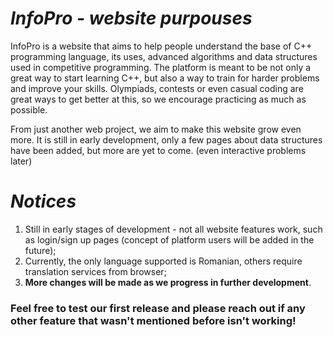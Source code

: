 # _InfoPro - website purpouses_
InfoPro is a website that aims to help people understand the base of C++ programming language, its uses, advanced algorithms and data structures used in competitive programming. The platform is meant to be not only a great way to start learning C++, but also a way to train for harder problems and improve your skills. Olympiads, contests or even casual coding are great ways to get better at this, so we encourage practicing as much as possible.

From just another web project, we aim to make this website grow even more. It is still in early development, only a few pages about data structures have been added, but more are yet to come. (even interactive problems later)

# _Notices_
1. Still in early stages of development - not all website features work, such as login/sign up pages (concept of platform users will be added in the future);
2. Currently, the only language supported is Romanian, others require translation services from browser;
3. **More changes will be made as we progress in further development**.


### Feel free to test our first release and please reach out if any other feature that wasn't mentioned before isn't working!
